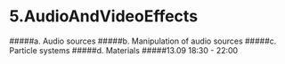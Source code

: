 # 5.AudioAndVideoEffects

#####a. Audio sources
#####b. Manipulation of audio sources
#####c. Particle systems
#####d. Materials
#####13.09 18:30 - 22:00
